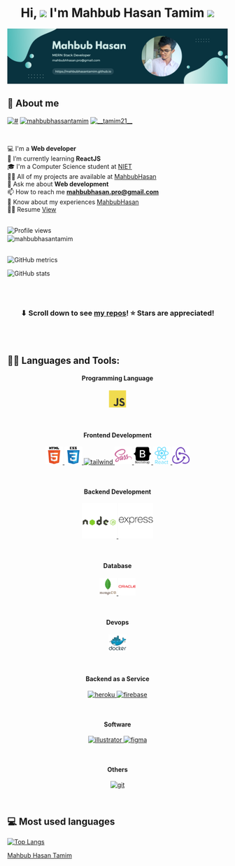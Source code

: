 <h1 align="center">Hi, <img src="https://media.giphy.com/media/hvRJCLFzcasrR4ia7z/giphy.gif" width="28"> I'm Mahbub Hasan Tamim <img src="https://emojis.slackmojis.com/emojis/images/1531849430/4246/blob-sunglasses.gif?1531849430" width="28"/></h1>
<p align="center">
 <img src="./linkedin-email.png"/>
</p>
<h2> 📖 About me</h2>
<p align="left">
<a href="https://linkedin.com/in/mahbubhasantamim" target="blank"><img align="center" src="https://raw.githubusercontent.com/rahuldkjain/github-profile-readme-generator/master/src/images/icons/Social/linked-in-alt.svg" alt="#" height="30" width="40" /></a>
<a href="https://fb.com/mahbubhassantamim" target="blank"><img align="center" src="https://raw.githubusercontent.com/rahuldkjain/github-profile-readme-generator/master/src/images/icons/Social/facebook.svg" alt="mahbubhassantamim" height="30" width="40" /></a>
<a href="https://instagram.com/mahbubhasantamim" target="blank"><img align="center" src="https://raw.githubusercontent.com/rahuldkjain/github-profile-readme-generator/master/src/images/icons/Social/instagram.svg" alt="__tamim21__" height="30" width="40" /></a>
</p>
<br/>

💻 I'm a **Web developer**<br>
🌱 I’m currently learning **ReactJS**<br>
🎓 I'm a Computer Science student at [NIET](http://www.niet.edu.bd/)<br>
👨‍💻 All of my projects are available at [MahbubHasan](https://mahbubhasantamim.github.io)<br>
💬 Ask me about **Web development**<br>
📫 How to reach me **mahbubhasan.pro@gmail.com**<br>
📄 Know about my experiences [MahbubHasan](https://mahbubhasantamim.github.io/)<br>
👨‍🎓 Resume [View](https://mahbubhasantamim.github.io/resume)
<br/><br/>

![Profile views](https://gpvc.arturio.dev/mahbubHasan21) <br/>
<img align="center" src="https://github-readme-streak-stats.herokuapp.com/?user=mahbubhasantamim&" alt="mahbubhasantamim" />
<br/> <br/>

![GitHub metrics](https://metrics.lecoq.io/mahbubhasantamim)
<br/>

![GitHub stats](https://github-readme-stats.vercel.app/api?username=mahbubhasantamim&show_icons=true)

<br/> <br/>

<h3 align="center">⬇ Scroll down to see <a href="https://github.com/mahbubhasantamim?tab=repositories">my repos</a>! ⭐ Stars are appreciated!</h3>

<br/> <br/>

<h2 align="left"> 👨&zwj;💻 Languages and Tools:</h2>

<h4 align="center">Programming Language</h4>
<p align="center"><a href="https://developer.mozilla.org/en-US/docs/Web/JavaScript" target="_blank" rel="noreferrer"> <img src="https://raw.githubusercontent.com/devicons/devicon/master/icons/javascript/javascript-original.svg" alt="javascript" width="40" height="40"/> </a> </p>
<br/>

<h4 align="center">Frontend Development</h4>
<p align="center">
  <a href="https://www.w3.org/html/" target="_blank" rel="noreferrer"> <img src="https://raw.githubusercontent.com/devicons/devicon/master/icons/html5/html5-original-wordmark.svg" alt="html5" width="40" height="40"/> </a>  
  <a href="https://www.w3schools.com/css/" target="_blank" rel="noreferrer"> <img src="https://raw.githubusercontent.com/devicons/devicon/master/icons/css3/css3-original-wordmark.svg" alt="css3" width="40" height="40"/> </a>  
  <a href="https://tailwindcss.com/" target="_blank" rel="noreferrer"> <img src="https://www.vectorlogo.zone/logos/tailwindcss/tailwindcss-icon.svg" alt="tailwind" width="40" height="40"/> </a>  
  <a href="https://sass-lang.com" target="_blank" rel="noreferrer"> <img src="https://raw.githubusercontent.com/devicons/devicon/master/icons/sass/sass-original.svg" alt="sass" width="40" height="40"/> </a> 
   <a href="https://getbootstrap.com" target="_blank" rel="noreferrer"> <img src="https://raw.githubusercontent.com/devicons/devicon/master/icons/bootstrap/bootstrap-plain-wordmark.svg" alt="bootstrap" width="40" height="40"/> </a> 
  <a href="https://reactjs.org/" target="_blank" rel="noreferrer"> <img src="https://raw.githubusercontent.com/devicons/devicon/master/icons/react/react-original-wordmark.svg" alt="react" width="40" height="40"/> </a> 
  <a href="https://redux.js.org" target="_blank" rel="noreferrer"> <img src="https://raw.githubusercontent.com/devicons/devicon/master/icons/redux/redux-original.svg" alt="redux" width="40" height="40"/> </a> 
</p>
<br/>

<h4 align="center">Backend Development</h4>
<p align="center">
  <a href="https://nodejs.org" target="_blank" rel="noreferrer"> <img src="https://raw.githubusercontent.com/devicons/devicon/master/icons/nodejs/nodejs-original-wordmark.svg" alt="nodejs" width="80" height="80"/> </a> 
   <a href="https://expressjs.com" target="_blank" rel="noreferrer" background="green"> <img src="https://raw.githubusercontent.com/devicons/devicon/master/icons/express/express-original-wordmark.svg" alt="express" width="80" height="80"/> </a> 
</p>
<br/>

<h4 align="center">Database</h4>
<p align="center">
   <a href="https://www.mongodb.com/" target="_blank" rel="noreferrer"> <img src="https://raw.githubusercontent.com/devicons/devicon/master/icons/mongodb/mongodb-original-wordmark.svg" alt="mongodb" width="40" height="40"/> </a> 
    <a href="https://www.oracle.com/" target="_blank" rel="noreferrer"> <img src="https://raw.githubusercontent.com/devicons/devicon/master/icons/oracle/oracle-original.svg" alt="oracle" width="40" height="40"/> </a> 
</p>
<br/>

<h4 align="center">Devops</h4>
<p align="center">
   <a href="https://www.docker.com/" target="_blank" rel="noreferrer"> <img src="https://raw.githubusercontent.com/devicons/devicon/master/icons/docker/docker-original-wordmark.svg" alt="docker" width="40" height="40"/> </a> 
</p>
<br/>

<h4 align="center">Backend as a Service</h4>
<p align="center">
  <a href="https://heroku.com" target="_blank" rel="noreferrer"> <img src="https://www.vectorlogo.zone/logos/heroku/heroku-icon.svg" alt="heroku" width="40" height="40"/> </a>
 <a href="https://firebase.google.com/" target="_blank" rel="noreferrer"> <img src="https://www.vectorlogo.zone/logos/firebase/firebase-icon.svg" alt="firebase" width="40" height="40"/> </a>
</p>
<br/>

<h4 align="center">Software</h4>
<p align="center">
  <a href="https://www.adobe.com/in/products/illustrator.html" target="_blank" rel="noreferrer"> <img src="https://www.vectorlogo.zone/logos/adobe_illustrator/adobe_illustrator-icon.svg" alt="illustrator" width="40" height="40"/> </a> 
  <a href="https://www.figma.com/" target="_blank" rel="noreferrer"> <img src="https://www.vectorlogo.zone/logos/figma/figma-icon.svg" alt="figma" width="40" height="40"/> </a>
</p>
<br/>

<h4 align="center">Others</h4>
<p align="center">
 <a href="https://git-scm.com/" target="_blank" rel="noreferrer"> <img src="https://www.vectorlogo.zone/logos/git-scm/git-scm-icon.svg" alt="git" width="40" height="40"/> </a> 
</p>
 
 <br/>
  
<h2 align="left">💻 Most used languages</h2>

[![Top Langs](https://github-readme-stats.vercel.app/api/top-langs/?username=mahbubhasantamim)](https://github.com/anuraghazra/github-readme-stats)

<a src="https://platform.linkedin.com/badges/js/profile.js" async defer type="text/javascript"></a>

<div class="badge-base LI-profile-badge" data-locale="en_US" data-size="medium" data-theme="light" data-type="HORIZONTAL" data-vanity="mahbubhasantamim" data-version="v1"><a class="badge-base__link LI-simple-link" href="https://bd.linkedin.com/in/mahbubhasantamim?trk=profile-badge">Mahbub Hasan Tamim</a></div>
